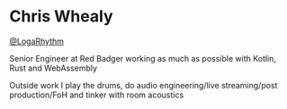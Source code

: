 # Chris Whealy

[@LogaRhythm](https://twitter.com/LogaRhythm)

Senior Engineer at Red Badger working as much as possible with Kotlin, Rust and WebAssembly

Outside work I play the drums, do audio engineering/live streaming/post production/FoH and tinker with room acoustics
